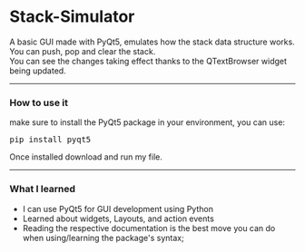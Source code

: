# Stack-Simulator

A basic GUI made with PyQt5, emulates how the stack data structure works. You can push, pop and clear the stack.<br />
You can see the changes taking effect thanks to the QTextBrowser widget being updated.

---

### How to use it

make sure to install the PyQt5 package in your environment, you can use:
<pre>pip install pyqt5</pre>
Once installed download and run my file.

---

### What I learned

* I can use PyQt5 for GUI development using Python
* Learned about widgets, Layouts, and action events
* Reading the respective documentation is the best move you can do when using/learning the package's syntax;

